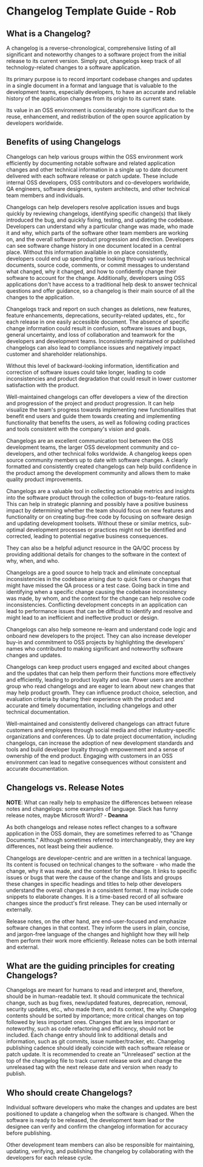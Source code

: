# Changelog Template Guide - Rob

## What is a Changelog?

A changelog is a reverse-chronological, comprehensive listing of all significant and noteworthy changes to a software project from the initial release to its current version. Simply put, changelogs keep track of all technology-related changes to a software application.

Its primary purpose is to record important codebase changes and updates in a single document in a format and language that is valuable to the development teams, especially developers, to have an accurate and reliable history of the application changes from its origin to its current state.

Its value in an OSS environment is considerably more significant due to the reuse, enhancement, and redistribution of the open source application by developers worldwide.

## Benefits of using Changelogs

Changelogs can help various groups within the OSS environment work efficiently by documenting notable software and related application changes and other technical information in a single up to date document delivered with each software release or patch update. These include internal OSS developers, OSS contributors and co-developers worldwide, QA engineers, software designers, system architects, and other technical team members and individuals.

Changelogs can help developers resolve application issues and bugs quickly by reviewing changelogs, identifying specific change(s) that likely introduced the bug, and quickly fixing, testing, and updating the codebase. Developers can understand why a particular change was made, who made it and why, which parts of the software other team members are working on, and the overall software product progression and direction. Developers can see software change history in one document located in a central place. Without this information available in on place consistently, developers could end up spending time looking through various technical documents, source code, comments, or commit messages to understand what changed, why it changed, and how to confidently change their software to account for the change. Additionally, developers using OSS applications don't have access to a traditional help desk to answer technical questions and offer guidance, so a changelog is their main source of all the changes to the application.

Changelogs track and report on such changes as deletions, new features, feature enhancements, deprecations, security-related updates, etc., for each release in one easily accessible document. The absence of specific change information could result in confusion, software issues and bugs, general uncertainty, and loss of collaboration and teamwork for the developers and development teams. Inconsistently maintained or published changelogs can also lead to compliance issues and negatively impact customer and shareholder relationships.

Without this level of backward-looking information, identification and correction of software issues could take longer, leading to code inconsistencies and product degradation that could result in lower customer satisfaction with the product.

Well-maintained changelogs can offer developers a view of the direction and progression of the project and product progression. It can help visualize the team's progress towards implementing new functionalities that benefit end users and guide them towards creating and implementing functionality that benefits the users, as well as following coding practices and tools consistent with the company's vision and goals.

Changelogs are an excellent communication tool between the OSS development teams, the larger OSS development community and co-developers, and other technical folks worldwide. A changelog keeps open source community members up to date with software changes. A clearly formatted and consistently created changelogs can help build confidence in the product among the development community and allows them to make quality product improvements.

Changelogs are a valuable tool in collecting actionable metrics and insights into the software product through the collection of bugs-to-feature ratios. This can help in strategic planning and possibly have a positive business impact by determining whether the team should focus on new features and functionality or on creating bug-free code by focusing on software design and updating development toolsets. Without these or similar metrics, sub-optimal development processes or practices might not be identified and corrected, leading to potential negative business consequences.

They can also be a helpful adjunct resource in the QA/QC process by providing additional details for changes to the software in the context of why, when, and who.

Changelogs are a good source to help track and eliminate conceptual inconsistencies in the codebase arising due to quick fixes or changes that might have missed the QA process or a test case. Going back in time and identifying when a specific change causing the codebase inconsistency was made, by whom, and the context for the change can help resolve code inconsistencies. Conflicting development concepts in an application can lead to performance issues that can be difficult to identify and resolve and might lead to an inefficient and ineffective product or design.

Changelogs can also help someone re-learn and understand code logic and onboard new developers to the project. They can also increase developer buy-in and commitment to OSS projects by highlighting the developers' names who contributed to making significant and noteworthy software changes and updates.

Changelogs can keep product users engaged and excited about changes and the updates that can help them perform their functions more effectively and efficiently, leading to product loyalty and use. Power users are another group who read changelogs and are eager to learn about new changes that may help product growth. They can influence product choice, selection, and evaluation criteria by sharing their experience with the product and accurate and timely documentation, including changelogs and other technical documentation. 

Well-maintained and consistently delivered changelogs can attract future customers and employees through social media and other industry-specific organizations and conferences. Up to date project documentation, including changelogs, can increase the adoption of new development standards and tools and build developer loyalty through empowerment and a sense of ownership of the end product. Engaging with customers in an OSS environment can lead to negative consequences without consistent and accurate documentation.

## Changelogs vs. Release Notes

**NOTE**: What can really help to emphasize the differences between release notes and changelogs: some examples of language. Slack has funny release notes, maybe Microsoft Word? - **Deanna**

As both changelogs and release notes reflect changes to a software application in the OSS domain, they are sometimes referred to as "Change Documents." Although sometimes referred to interchangeably, they are key differences, not least being their audience.

Changelogs are developer-centric and are written in a technical language. Its content is focused on technical changes to the software - who made the change, why it was made, and the context for the change. It links to specific issues or bugs that were the cause of the change and lists and groups these changes in specific headings and titles to help other developers understand the overall changes in a consistent format. It may include code snippets to elaborate changes. It is a time-based record of all software changes since the product's first release. They can be used internally or externally.

Release notes, on the other hand, are end-user-focused and emphasize software changes in that context. They inform the users in plain, concise, and jargon-free language of the changes and highlight how they will help them perform their work more efficiently. Release notes can be both internal and external.

## What are the guiding principles for creating Changelogs?

Changelogs are meant for humans to read and interpret and, therefore, should be in human-readable text. It should communicate the technical change, such as bug fixes, new/updated features, deprecation, removal, security updates, etc., who made them, and its context, the why. Changelog contents should be sorted by importance; more critical changes on top followed by less important ones. Changes that are less important or noteworthy, such as code refactoring and efficiency, should not be included. Each change entry should link to additional details and information, such as git commits, issue number/tracker, etc. Changelog publishing cadence should ideally coincide with each software release or patch update. It is recommended to create an "Unreleased" section at the top of the changelog file to track current release work and change the unreleased tag with the next release date and version when ready to publish.

## Who should create Changelogs?

Individual software developers who make the changes and updates are best positioned to update a changelog when the software is changed. When the software is ready to be released, the development team lead or the designee can verify and confirm the changelog information for accuracy before publishing.

Other development team members can also be responsible for maintaining, updating, verifying, and publishing the changelog by collaborating with the developers for each release cycle.
